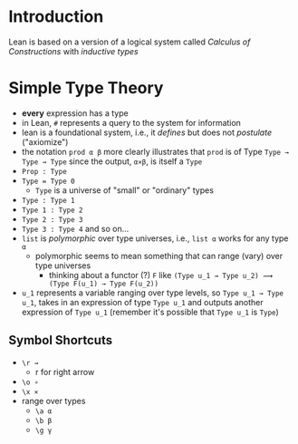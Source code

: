 # Introduction

Lean is based on a version of a  logical system called _Calculus of Constructions_ with _inductive types_

# Simple Type Theory

- **every** expression has a type
- in Lean, `#` represents a query to the system for information
- lean is a foundational system, i.e., it _defines_ but does not _postulate_ ("axiomize")
- the notation `prod α β` more clearly illustrates that `prod` is of Type `Type → Type → Type` since the output, `α⨯β`, is itself a `Type`
- `Prop : Type`
- `Type = Type 0`
  - `Type` is a universe of "small" or "ordinary" types
- `Type : Type 1`
- `Type 1 : Type 2`
- `Type 2 : Type 3`
- `Type 3 : Type 4` and so on...
- `list` is _polymorphic_ over type universes, i.e., `list α` works for any type `α`
  - polymorphic seems to mean something that can range (vary) over type universes
    - thinking about a functor (?) `F` like `(Type u_1 → Type u_2) ⟿ (Type F(u_1) → Type F(u_2))`
- `u_1` represents a variable ranging over type levels, so `Type u_1 → Type u_1`, takes in an expression of type `Type u_1` and outputs another expression of `Type u_1` (remember it's possible that `Type u_1` is `Type`)

## Symbol Shortcuts

- `\r →`
  - r for right arrow
- `\o ∘`
- `\x ⨯`
- range over types
  - `\a α`
  - `\b β`
  - `\g γ`
